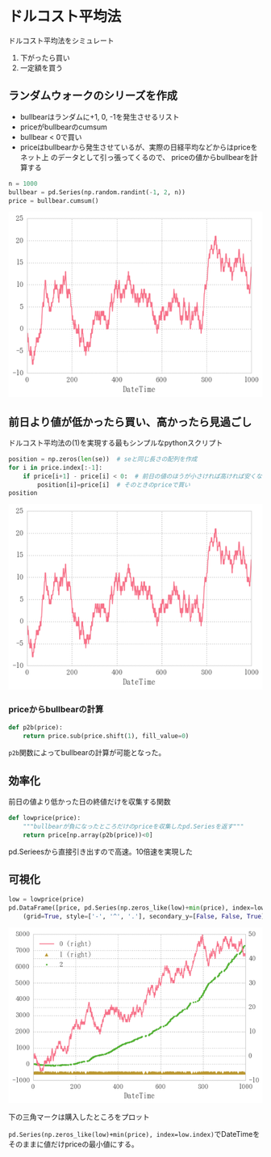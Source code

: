 # ドルコスト平均法
ドルコスト平均法をシミュレート

1. 下がったら買い
2. 一定額を買う

## ランダムウォークのシリーズを作成
* bullbearはランダムに+1, 0, -1を発生させるリスト
* priceがbullbearのcumsum
* bullbear < 0で買い
* priceはbullbearから発生させているが、実際の日経平均などからはpriceをネット上 のデータとして引っ張ってくるので、 priceの値からbullbearを計算する

```python
n = 1000
bullbear = pd.Series(np.random.randint(-1, 2, n))
price = bullbear.cumsum()
```

![png](randomwalk_files/randomwalk_2_1.png)


## 前日より値が低かったら買い、高かったら見過ごし
ドルコスト平均法の(1)を実現する最もシンプルなpythonスクリプト

```python
position = np.zeros(len(se))  # seと同じ長さの配列を作成
for i in price.index[:-1]:
    if price[i+1] - price[i] < 0:  # 前日の値のほうが小さければ高ければ安くなっているということ
        position[i]=price[i]  # そのときのpriceで買い
position
```

![png](randomwalk_files/randomwalk_5_1.png)



### priceからbullbearの計算

```python
def p2b(price):
    return price.sub(price.shift(1), fill_value=0)
```

`p2b`関数によってbullbearの計算が可能となった。



## 効率化
前日の値より低かった日の終値だけを収集する関数

```python
def lowprice(price):
    """bullbearが負になったところだけのpriceを収集したpd.Seriesを返す"""
    return price[np.array(p2b(price))<0]
```

pd.Serieesから直接引き出すので高速。10倍速を実現した



## 可視化

```python
low = lowprice(price)
pd.DataFrame([price, pd.Series(np.zeros_like(low)+min(price), index=low.index), low.cumsum()]).T.plot\
    (grid=True, style=['-', '^', '.'], secondary_y=[False, False, True])
```

![png](randomwalk_files/randomwalk_24_1.png)

下の三角マークは購入したところをプロット

`pd.Series(np.zeros_like(low)+min(price), index=low.index)`でDateTimeをそのままに値だけpriceの最小値にする。
